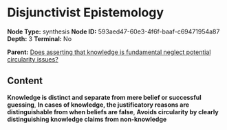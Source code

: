 # Disjunctivist Epistemology

**Node Type:** synthesis
**Node ID:** 593aed47-60e3-4f6f-baaf-c69471954a87
**Depth:** 3
**Terminal:** No

**Parent:** [Does asserting that knowledge is fundamental neglect potential circularity issues?](does-asserting-that-knowledge-is-fundamental-neglect-potential-circularity-issues.md)

## Content

**Knowledge is distinct and separate from mere belief or successful guessing**, **In cases of knowledge, the justificatory reasons are distinguishable from when beliefs are false**, **Avoids circularity by clearly distinguishing knowledge claims from non-knowledge**
